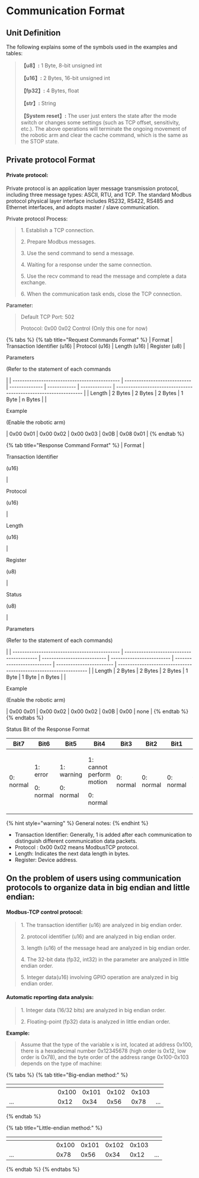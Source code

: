 # Communication Format

## Unit Definition <a href="#_toc8023" id="_toc8023"></a>

The following explains some of the symbols used in the examples and tables:

> **【u8】:** 1 Byte, 8-bit unsigned int
>
> **【u16】:** 2 Bytes, 16-bit unsigned int
>
> **【fp32】:** 4 Bytes, float
>
> **【str】:** String
>
> **【System reset】:** The user just enters the state after the mode switch or changes some settings (such as TCP offset, sensitivity, etc.). The above operations will terminate the ongoing movement of the robotic arm and clear the cache command, which is the same as the STOP state.

## Private protocol Format <a href="#_toc23244" id="_toc23244"></a>

#### Private protocol:

Private protocol is an application layer message transmission protocol, including three message types: ASCII, RTU, and TCP. The standard Modbus protocol physical layer interface includes RS232, RS422, RS485 and Ethernet interfaces, and adopts master / slave communication.

Private protocol Process:

> 1\. Establish a TCP connection.
>
> 2\. Prepare Modbus messages.
>
> 3\. Use the send command to send a message.
>
> 4\. Waiting for a response under the same connection.
>
> 5\. Use the recv command to read the message and complete a data exchange.
>
> 6\. When the communication task ends, close the TCP connection.

Parameter:

> Default TCP Port: 502
>
> Protocol: 0x00 0x02 Control (Only this one for now)

{% tabs %}
{% tab title="Request Commands Format" %}
| Format                                        | Transaction Identifier (u16) | Protocol (u16) | Length (u16) | Register (u8) | <p>Parameters</p><p>(Refer to the statement of each commands</p> |
| --------------------------------------------- | ---------------------------- | -------------- | ------------ | ------------- | ---------------------------------------------------------------- |
| Length                                        | 2 Bytes                      | 2 Bytes        | 2 Bytes      | 1 Byte        | n Bytes                                                          |
| <p>Example</p><p>(Enable the robotic arm)</p> | 0x00 0x01                    | 0x00 0x02      | 0x00 0x03    | 0x0B          | 0x08 0x01                                                        |
{% endtab %}

{% tab title="Response Command Format" %}
| Format                                        | <p>Transaction Identifier</p><p>(u16)</p> | <p>Protocol</p><p>(u16)</p> | <p>Length</p><p>(u16)</p> | <p>Register</p><p>(u8)</p> | <p>Status</p><p>(u8)</p> | <p>Parameters</p><p>(Refer to the statement of each commands)</p> |
| --------------------------------------------- | ----------------------------------------- | --------------------------- | ------------------------- | -------------------------- | ------------------------ | ----------------------------------------------------------------- |
| Length                                        | 2 Bytes                                   | 2 Bytes                     | 2 Bytes                   | 1 Byte                     | 1 Byte                   | n Bytes                                                           |
| <p>Example</p><p>(Enable the robotic arm)</p> | 0x00 0x01                                 | 0x00 0x02                   | 0x00 0x02                 | 0x0B                       | 0x00                     | none                                                              |
{% endtab %}
{% endtabs %}

Status Bit of the Response Format

| Bit7      | Bit6                            | Bit5                              | Bit4                                            | Bit3      | Bit2      | Bit1      | Bit0      |
| --------- | ------------------------------- | --------------------------------- | ----------------------------------------------- | --------- | --------- | --------- | --------- |
| 0: normal | <p>1: error</p><p>0: normal</p> | <p>1: warning</p><p>0: normal</p> | <p>1: cannot perform motion</p><p>0: normal</p> | 0: normal | 0: normal | 0: normal | 0: normal |

{% hint style="warning" %}
General notes:
{% endhint %}

* Transaction Identifier: Generally, 1 is added after each communication to distinguish different communication data packets.
* Protocol : 0x00 0x02 means ModbusTCP protocol.
* Length: Indicates the next data length in bytes.
* Register: Device address.

## **On the problem of users using communication protocols to organize data in big endian and little endian:**

#### Modbus-TCP control protocol:

> 1\. The transaction identifier (u16) are analyzed in big endian order.
>
> 2\. protocol identifier (u16) and are analyzed in big endian order.
>
> 3\. length (u16) of the message head are analyzed in big endian order.
>
> 4\. The 32-bit data (fp32, int32) in the parameter are analyzed in little endian order.
>
> 5\. Integer data(u16) involving GPIO operation are analyzed in big endian order.

#### Automatic reporting data analysis:

> 1\. Integer data (16/32 bits) are analyzed in big endian order.
>
> 2\. Floating-point (fp32) data is analyzed in little endian order.

**Example:**

> Assume that the type of the variable x is int, located at address 0x100, there is a hexadecimal number 0x12345678 (high order is 0x12, low order is 0x78), and the byte order of the address range 0x100-0x103 depends on the type of machine:

{% tabs %}
{% tab title="Big-endian method:" %}
<table data-header-hidden><thead><tr><th width="115"></th><th></th><th></th><th></th><th></th><th></th></tr></thead><tbody><tr><td></td><td>0x100</td><td>0x101</td><td>0x102</td><td>0x103</td><td></td></tr><tr><td>...</td><td>0x12</td><td>0x34</td><td>0x56</td><td>0x78</td><td>...</td></tr></tbody></table>
{% endtab %}

{% tab title="Little-endian method:" %}
<table data-header-hidden><thead><tr><th width="111"></th><th></th><th></th><th></th><th></th><th></th></tr></thead><tbody><tr><td></td><td>0x100</td><td>0x101</td><td>0x102</td><td>0x103</td><td></td></tr><tr><td>...</td><td>0x78</td><td>0x56</td><td>0x34</td><td>0x12</td><td>...</td></tr></tbody></table>
{% endtab %}
{% endtabs %}
